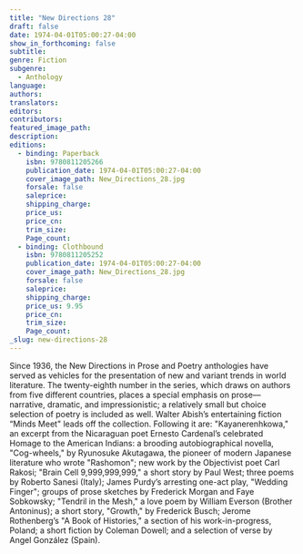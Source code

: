 ```yaml
---
title: "New Directions 28"
draft: false
date: 1974-04-01T05:00:27-04:00
show_in_forthcoming: false
subtitle:
genre: Fiction
subgenre:
  - Anthology
language:
authors:
translators:
editors:
contributors:
featured_image_path:
description:
editions:
  - binding: Paperback
    isbn: 9780811205266
    publication_date: 1974-04-01T05:00:27-04:00
    cover_image_path: New_Directions_28.jpg
    forsale: false
    saleprice:
    shipping_charge:
    price_us:
    price_cn:
    trim_size:
    Page_count:
  - binding: Clothbound
    isbn: 9780811205252
    publication_date: 1974-04-01T05:00:27-04:00
    cover_image_path: New_Directions_28.jpg
    forsale: false
    saleprice:
    shipping_charge:
    price_us: 9.95
    price_cn:
    trim_size:
    Page_count:
_slug: new-directions-28
---
```


Since 1936, the New Directions in Prose and Poetry anthologies have served as vehicles for the presentation of new and variant trends in world literature. The twenty-eighth number in the series, which draws on authors from five different countries, places a special emphasis on prose––narrative, dramatic, and impressionistic; a relatively small but choice selection of poetry is included as well. Walter Abish’s entertaining fiction “Minds Meet" leads off the collection. Following it are: "Kayanerenhkowa," an excerpt from the Nicaraguan poet Ernesto Cardenal’s celebrated Homage to the American Indians: a brooding autobiographical novella, "Cog-wheels," by Ryunosuke Akutagawa, the pioneer of modern Japanese literature who wrote "Rashomon"; new work by the Objectivist poet Carl Rakosi; "Brain Cell 9,999,999,999," a short story by Paul West; three poems by Roberto Sanesi (Italy); James Purdy’s arresting one-act play, "Wedding Finger"; groups of prose sketches by Frederick Morgan and Faye Sobkowsky; "Tendril in the Mesh," a love poem by William Everson (Brother Antoninus); a short story, "Growth," by Frederick Busch; Jerome Rothenberg’s "A Book of Histories," a section of his work-in-progress, Poland; a short fiction by Coleman Dowell; and a selection of verse by Angel González (Spain).

